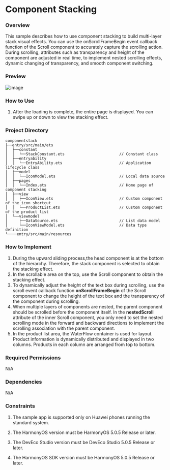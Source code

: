 # Component Stacking

### Overview

This sample describes how to use component stacking to build multi-layer stack visual effects. You can use the onScrollFrameBegin event callback function of the Scroll component to accurately capture the scrolling action. During scrolling, attributes such as transparency and height of the component are adjusted in real time, to implement nested scrolling effects, dynamic changing of transparency, and smooth component switching.

### Preview

![image](./screenshots/phone.eng.gif)

### How to Use

1. After the loading is complete, the entire page is displayed. You can swipe up or down to view the stacking effect.

### Project Directory

```
componentstack
├──entry/src/main/ets
│  ├──constant
│  │  └──StackConstant.ets                        // Constant class
│  ├──entryability
│  │  └──EntryAbility.ets                         // Application lifecycle class
│  ├──model
│  │  └──IconModel.ets                            // Local data source
│  ├──pages
│  │  └──Index.ets                                // Home page of component stacking
│  ├──view
│  │  ├──IconView.ets                             // Custom component of the icon shortcut 
│  │  └──ProductList.ets                          // Custom component of the product list
│  └──viewmodel
│     ├──DataSource.ets                           // List data model
│     └──IconViewModel.ets                        // Data type definition
└────entry/src/main/resources 
```

### How to Implement

1. During the upward sliding process,the head component is at the bottom of the hierarchy. Therefore, the stack component is selected to obtain the stacking effect.
2. In the scrollable area on the top, use the Scroll component to obtain the stacking effect.
3. To dynamically adjust the height of the text box during scrolling, use the scroll event callback function **onScrollFrameBegin** of the Scroll component to change the height of the text box and the transparency of the component during scrolling.
4. When multiple layers of components are nested, the parent component should be scrolled before the component itself. In the **nestedScroll** attribute of the inner Scroll component, you only need to set the nested scrolling mode in the forward and backward directions to implement the scrolling association with the parent component.
5. In the product list area, the WaterFlow container is used for layout. Product information is dynamically distributed and displayed in two columns. Products in each column are arranged from top to bottom.

### Required Permissions
N/A

### Dependencies
N/A

### Constraints

1. The sample app is supported only on Huawei phones running the standard system.

2. The HarmonyOS version must be HarmonyOS 5.0.5 Release or later.

3. The DevEco Studio version must be DevEco Studio 5.0.5 Release or later.

4. The HarmonyOS SDK version must be HarmonyOS 5.0.5 Release or later.
